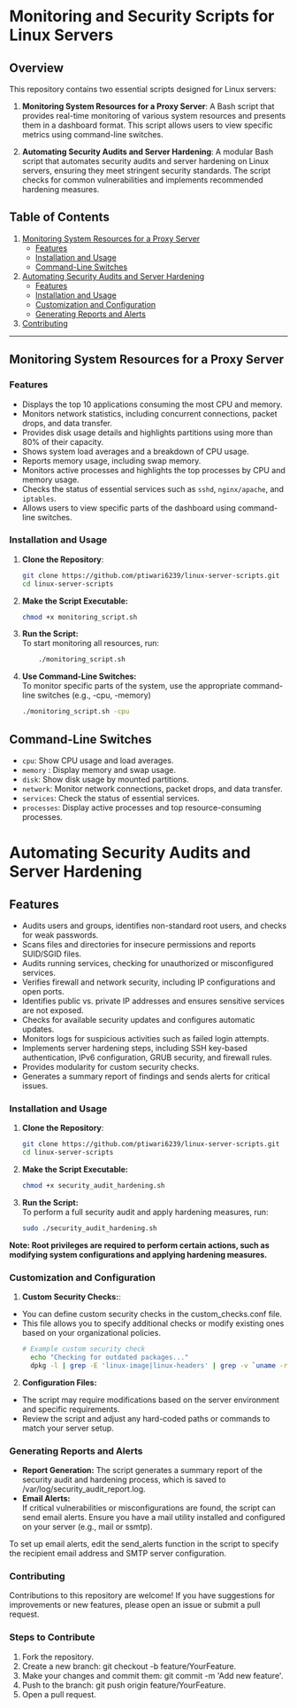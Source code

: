 # Monitoring and Security Scripts for Linux Servers

## Overview

This repository contains two essential scripts designed for Linux servers:

1. **Monitoring System Resources for a Proxy Server**: A Bash script that provides real-time monitoring of various system resources and presents them in a dashboard format. This script allows users to view specific metrics using command-line switches.

2. **Automating Security Audits and Server Hardening**: A modular Bash script that automates security audits and server hardening on Linux servers, ensuring they meet stringent security standards. The script checks for common vulnerabilities and implements recommended hardening measures.

## Table of Contents

1. [Monitoring System Resources for a Proxy Server](#monitoring-system-resources-for-a-proxy-server)
   - [Features](#features)
   - [Installation and Usage](#installation-and-usage)
   - [Command-Line Switches](#command-line-switches)
2. [Automating Security Audits and Server Hardening](#automating-security-audits-and-server-hardening)
   - [Features](#features-1)
   - [Installation and Usage](#installation-and-usage-1)
   - [Customization and Configuration](#customization-and-configuration)
   - [Generating Reports and Alerts](#generating-reports-and-alerts)
3. [Contributing](#contributing)


---

## Monitoring System Resources for a Proxy Server

### Features

- Displays the top 10 applications consuming the most CPU and memory.
- Monitors network statistics, including concurrent connections, packet drops, and data transfer.
- Provides disk usage details and highlights partitions using more than 80% of their capacity.
- Shows system load averages and a breakdown of CPU usage.
- Reports memory usage, including swap memory.
- Monitors active processes and highlights the top processes by CPU and memory usage.
- Checks the status of essential services such as `sshd`, `nginx/apache`, and `iptables`.
- Allows users to view specific parts of the dashboard using command-line switches.

### Installation and Usage

1. **Clone the Repository**:

   ```bash
   git clone https://github.com/ptiwari6239/linux-server-scripts.git
   cd linux-server-scripts
2. **Make the Script Executable:**
   ```bash
   chmod +x monitoring_script.sh
3. **Run the Script:</br>**
    To start monitoring all resources, run:

    ``` bash
        ./monitoring_script.sh
4. **Use Command-Line Switches:</br>**
    To monitor specific parts of the system, use the appropriate command-line switches (e.g., -cpu, -memory)
    ```bash
    ./monitoring_script.sh -cpu

## Command-Line Switches

-  `cpu`: Show CPU usage and load averages.
-   `memory` : Display memory and swap usage.
- `disk`: Show disk usage by mounted partitions. 
- `network`: Monitor network connections, packet drops, and data transfer.
- `services`: Check the status of essential services.
-  `processes`: Display active processes and top resource-consuming processes.


# Automating Security Audits and Server Hardening

## Features
- Audits users and groups, identifies non-standard root users, and checks for weak passwords.
- Scans files and directories for insecure permissions and reports SUID/SGID files.
- Audits running services, checking for unauthorized or misconfigured services.
- Verifies firewall and network security, including IP configurations and open ports.
- Identifies public vs. private IP addresses and ensures sensitive services are not exposed.
- Checks for available security updates and configures automatic updates.
- Monitors logs for suspicious activities such as failed login attempts.
- Implements server hardening steps, including SSH key-based authentication, IPv6 configuration, GRUB security, and firewall rules.
- Provides modularity for custom security checks.
- Generates a summary report of findings and sends alerts for critical issues.

### Installation and Usage

1. **Clone the Repository**:

   ```bash
   git clone https://github.com/ptiwari6239/linux-server-scripts.git
   cd linux-server-scripts
2. **Make the Script Executable:**
   ```bash
   chmod +x security_audit_hardening.sh
3. **Run the Script:</br>**
    To perform a full security audit and apply hardening measures, run:
    ```bash
    sudo ./security_audit_hardening.sh

**Note: Root privileges are required to perform certain actions, such as modifying system configurations and applying hardening measures.</br>**

### Customization and Configuration

1. **Custom Security Checks:**:
- You can define custom security checks in the custom_checks.conf file.
- This file allows you to specify additional checks or modify existing ones based on your organizational policies.
   ```bash
   # Example custom security check
     echo "Checking for outdated packages..."
     dpkg -l | grep -E 'linux-image|linux-headers' | grep -v `uname -r`

2. **Configuration Files:**

- The script may require modifications based on the server environment and specific requirements.
- Review the script and adjust any hard-coded paths or commands to match your server setup.

### Generating Reports and Alerts
- **Report Generation:**
The script generates a summary report of the security audit and hardening process, which is saved to /var/log/security_audit_report.log.
- **Email Alerts:</br>**
If critical vulnerabilities or misconfigurations are found, the script can send email alerts. Ensure you have a mail utility installed and configured on your server (e.g., mail or ssmtp).

To set up email alerts, edit the send_alerts function in the script to specify the recipient email address and SMTP server configuration.

### Contributing
Contributions to this repository are welcome! If you have suggestions for improvements or new features, please open an issue or submit a pull request.

### Steps to Contribute
1. Fork the repository.
2. Create a new branch: git checkout -b feature/YourFeature.
3. Make your changes and commit them: git commit -m 'Add new feature'.
4. Push to the branch: git push origin feature/YourFeature.
5. Open a pull request.
